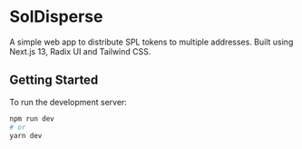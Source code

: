 # SolDisperse

A simple web app to distribute SPL tokens to multiple addresses. Built using Next.js 13, Radix UI and Tailwind CSS.

## Getting Started

To run the development server:

```bash
npm run dev
# or
yarn dev
```